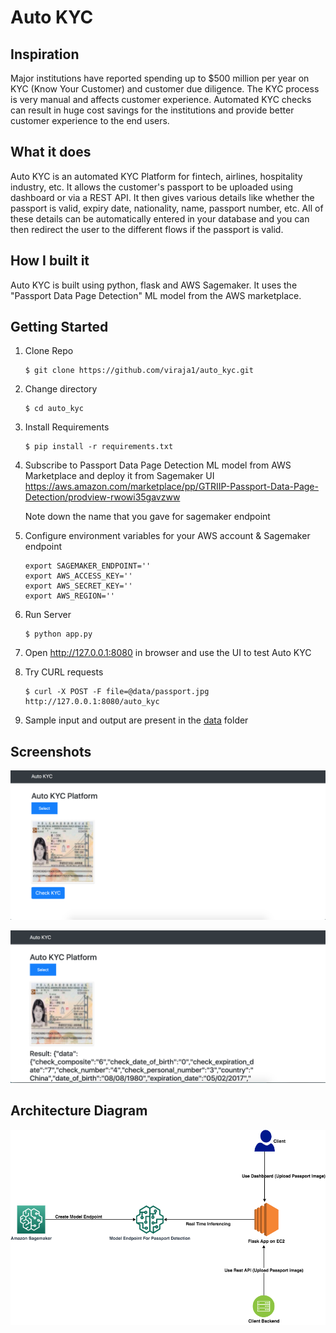 # Auto KYC

## Inspiration
Major institutions have reported spending up to $500 million per year on KYC (Know Your Customer) and customer due diligence. The KYC process is very manual and affects customer experience. Automated KYC checks can result in huge cost savings for the institutions and provide better customer experience to the end users.

## What it does
Auto KYC is an automated KYC Platform for fintech, airlines, hospitality industry, etc. It allows the customer's passport to be uploaded using dashboard or via a REST API. It then gives various details like whether the passport is valid, expiry date, nationality, name, passport number, etc. All of these details can be automatically entered in your database and you can then redirect the user to the different flows if the passport is valid.

## How I built it
Auto KYC is built using python, flask and AWS Sagemaker. It uses the "Passport Data Page Detection" ML model from the AWS marketplace.

## Getting Started

1) Clone Repo
    ```
    $ git clone https://github.com/viraja1/auto_kyc.git
    ```
2) Change directory
    ```
    $ cd auto_kyc
    ```

3) Install Requirements
    ```
    $ pip install -r requirements.txt
    ```
 
4) Subscribe to Passport Data Page Detection ML model from AWS Marketplace and deploy it from Sagemaker UI  
   https://aws.amazon.com/marketplace/pp/GTRIIP-Passport-Data-Page-Detection/prodview-rwowi35gavzww
   
   Note down the name that you gave for sagemaker endpoint
   
5) Configure environment variables for your AWS account & Sagemaker endpoint

   ```
   export SAGEMAKER_ENDPOINT=''
   export AWS_ACCESS_KEY=''
   export AWS_SECRET_KEY=''
   export AWS_REGION=''
   ```   
   
6) Run Server
   ```
   $ python app.py
   ``` 
7) Open http://127.0.0.1:8080 in browser and use the UI to test Auto KYC

8) Try CURL requests
   ```
   $ curl -X POST -F file=@data/passport.jpg http://127.0.0.1:8080/auto_kyc
   ```
   
9) Sample input and output are present in the [data](data) folder   

## Screenshots
![](screenshots/auto_kyc_1.png)

![](screenshots/auto_kyc_2.png)

## Architecture Diagram
![](screenshots/architecture_diagram.png)

